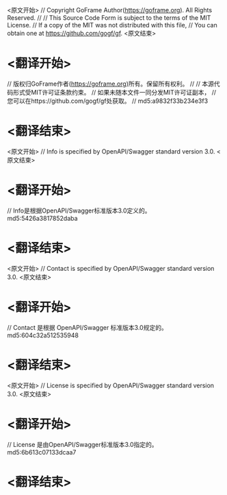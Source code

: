 
<原文开始>
// Copyright GoFrame Author(https://goframe.org). All Rights Reserved.
//
// This Source Code Form is subject to the terms of the MIT License.
// If a copy of the MIT was not distributed with this file,
// You can obtain one at https://github.com/gogf/gf.
<原文结束>

# <翻译开始>
// 版权归GoFrame作者(https://goframe.org)所有。保留所有权利。
//
// 本源代码形式受MIT许可证条款约束。
// 如果未随本文件一同分发MIT许可证副本，
// 您可以在https://github.com/gogf/gf处获取。
// md5:a9832f33b234e3f3
# <翻译结束>


<原文开始>
// Info is specified by OpenAPI/Swagger standard version 3.0.
<原文结束>

# <翻译开始>
// Info是根据OpenAPI/Swagger标准版本3.0定义的。 md5:5426a3817852daba
# <翻译结束>


<原文开始>
// Contact is specified by OpenAPI/Swagger standard version 3.0.
<原文结束>

# <翻译开始>
// Contact 是根据 OpenAPI/Swagger 标准版本3.0规定的。 md5:604c32a512535948
# <翻译结束>


<原文开始>
// License is specified by OpenAPI/Swagger standard version 3.0.
<原文结束>

# <翻译开始>
// License 是由OpenAPI/Swagger标准版本3.0指定的。 md5:6b613c07133dcaa7
# <翻译结束>

